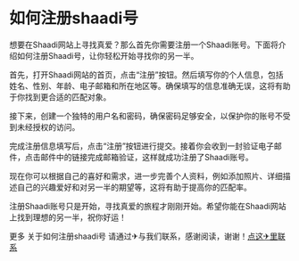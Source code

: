 # 如何注册shaadi号

想要在Shaadi网站上寻找真爱？那么首先你需要注册一个Shaadi账号。下面将介绍如何注册Shaadi号，让你轻松开始寻找你的另一半。

首先，打开Shaadi网站的首页，点击“注册”按钮。然后填写你的个人信息，包括姓名、性别、年龄、电子邮箱和所在地区等。确保填写的信息准确无误，这将有助于你找到更合适的匹配对象。

接下来，创建一个独特的用户名和密码，确保密码足够安全，以保护你的账号不受到未经授权的访问。

完成注册信息填写后，点击“注册”按钮进行提交。接着你会收到一封验证电子邮件，点击邮件中的链接完成邮箱验证，这样就成功注册了Shaadi账号。

现在你可以根据自己的喜好和需求，进一步完善个人资料，例如添加照片、详细描述自己的兴趣爱好和对另一半的期望等，这将有助于提高你的匹配率。

注册Shaadi账号只是开始，寻找真爱的旅程才刚刚开始。希望你能在Shaadi网站上找到理想的另一半，祝你好运！

更多 关于如何注册shaadi号 请通过✈与我们联系，感谢阅读，谢谢！[点这✈里联系](https://ads.k02.cc)